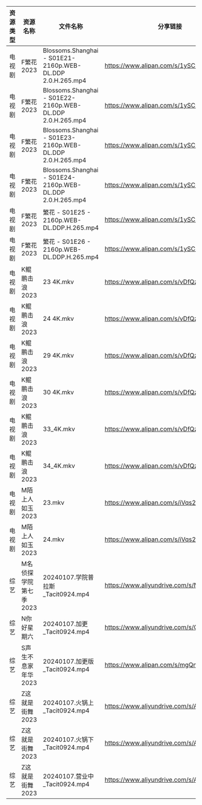 | 资源类型 | 资源名称          | 文件名称                                                       | 分享链接                                      | 更新时间                |
| ---- | ------------- | ---------------------------------------------------------- | ----------------------------------------- | ------------------- |
| 电视剧  | F繁花2023       | Blossoms.Shanghai - S01E21- 2160p.WEB-DL.DDP 2.0.H.265.mp4 | https://www.alipan.com/s/1ySCmMzW5aJ      | 2024-01-08 00:05:08 |
| 电视剧  | F繁花2023       | Blossoms.Shanghai - S01E22- 2160p.WEB-DL.DDP 2.0.H.265.mp4 | https://www.alipan.com/s/1ySCmMzW5aJ      | 2024-01-08 00:05:07 |
| 电视剧  | F繁花2023       | Blossoms.Shanghai - S01E23- 2160p.WEB-DL.DDP 2.0.H.265.mp4 | https://www.alipan.com/s/1ySCmMzW5aJ      | 2024-01-08 00:05:07 |
| 电视剧  | F繁花2023       | Blossoms.Shanghai - S01E24- 2160p.WEB-DL.DDP 2.0.H.265.mp4 | https://www.alipan.com/s/1ySCmMzW5aJ      | 2024-01-08 00:05:07 |
| 电视剧  | F繁花2023       | 繁花 - S01E25 - 2160p.WEB-DL.DDP.H.265.mp4                   | https://www.alipan.com/s/1ySCmMzW5aJ      | 2024-01-08 00:05:06 |
| 电视剧  | F繁花2023       | 繁花 - S01E26 - 2160p.WEB-DL.DDP.H.265.mp4                   | https://www.alipan.com/s/1ySCmMzW5aJ      | 2024-01-08 00:05:06 |
| 电视剧  | K鲲鹏击浪2023     | 23 4K.mkv                                                  | https://www.alipan.com/s/vDfQzHpYmYD      | 2024-01-08 12:05:12 |
| 电视剧  | K鲲鹏击浪2023     | 24 4K.mkv                                                  | https://www.alipan.com/s/vDfQzHpYmYD      | 2024-01-08 12:05:11 |
| 电视剧  | K鲲鹏击浪2023     | 29 4K.mkv                                                  | https://www.alipan.com/s/vDfQzHpYmYD      | 2024-01-08 12:05:11 |
| 电视剧  | K鲲鹏击浪2023     | 30 4K.mkv                                                  | https://www.alipan.com/s/vDfQzHpYmYD      | 2024-01-08 12:05:11 |
| 电视剧  | K鲲鹏击浪2023     | 33_4K.mkv                                                  | https://www.alipan.com/s/vDfQzHpYmYD      | 2024-01-08 00:05:13 |
| 电视剧  | K鲲鹏击浪2023     | 34_4K.mkv                                                  | https://www.alipan.com/s/vDfQzHpYmYD      | 2024-01-08 00:05:12 |
| 电视剧  | M陌上人如玉2023    | 23.mkv                                                     | https://www.alipan.com/s/iVqs2tgmvTd      | 2024-01-08 00:05:17 |
| 电视剧  | M陌上人如玉2023    | 24.mkv                                                     | https://www.alipan.com/s/iVqs2tgmvTd      | 2024-01-08 00:05:17 |
| 综艺   | M名侦探学院第七季2023 | 20240107.学院普拉斯_Tacit0924.mp4                               | https://www.aliyundrive.com/s/NShJjwiMfYg | 2024-01-08 12:05:28 |
| 综艺   | N你好星期六        | 20240107.加更_Tacit0924.mp4                                  | https://www.aliyundrive.com/s/QGPr3eRo3pE | 2024-01-08 12:05:32 |
| 综艺   | S声生不息家年华2023  | 20240107.加更版_Tacit0924.mp4                                 | https://www.alipan.com/s/mgQnMdjHLGS      | 2024-01-08 12:05:35 |
| 综艺   | Z这就是街舞2023    | 20240107.火锅上_Tacit0924.mp4                                 | https://www.aliyundrive.com/s/AnJxPe7Xdci | 2024-01-08 12:05:43 |
| 综艺   | Z这就是街舞2023    | 20240107.火锅下_Tacit0924.mp4                                 | https://www.aliyundrive.com/s/AnJxPe7Xdci | 2024-01-08 12:05:43 |
| 综艺   | Z这就是街舞2023    | 20240107.营业中_Tacit0924.mp4                                 | https://www.aliyundrive.com/s/AnJxPe7Xdci | 2024-01-08 12:05:42 |
